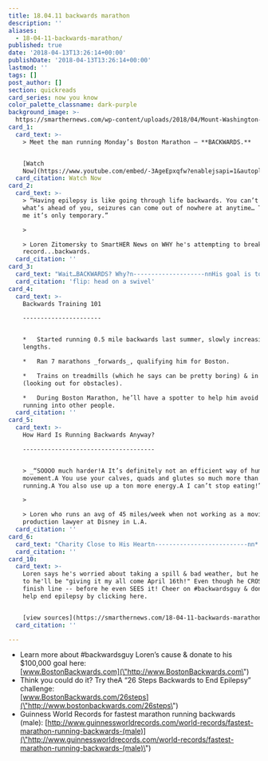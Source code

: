 ```yaml
---
title: 18.04.11 backwards marathon
description: ''
aliases:
  - 18-04-11-backwards-marathon/
published: true
date: '2018-04-13T13:26:14+00:00'
publishDate: '2018-04-13T13:26:14+00:00'
lastmod: ''
tags: []
post_author: []
section: quickreads
card_series: now you know
color_palette_classname: dark-purple
background_image: >-
  https://smarthernews.com/wp-content/uploads/2018/04/Mount-Washington-scaled.jpg
card_1:
  card_text: >-
    > Meet the man running Monday’s Boston Marathon – **BACKWARDS.**


    [Watch
    Now](https://www.youtube.com/embed/-3AgeEpxqfw?enablejsapi=1&autoplay=1&rel=0)
  card_citation: Watch Now
card_2:
  card_text: >-
    > “Having epilepsy is like going through life backwards. You can’t see
    what’s ahead of you, seizures can come out of nowhere at anytime… Though for
    me it’s only temporary.”

    > 

    > Loren Zitomersky to SmartHER News on WHY he's attempting to break a world
    record...backwards.
  card_citation: ''
card_3:
  card_text: "Wait…BACKWARDS? Why?n--------------------nnHis goal is to raise **$100,000 for the Epilepsy Foundation** ax14 and break the **world record for the fastest marathon (26.2 miles) ever run backwardsA** in less than 3 hours, 43 mins & 39 seconds**.**nn(For those keeping tabs, that’d be about anA **8:30 min/mile** avg pace!)nnflip: head on a swivel"
  card_citation: 'flip: head on a swivel'
card_4:
  card_text: >-
    Backwards Training 101

    ----------------------


    *   Started running 0.5 mile backwards last summer, slowly increasing run
    lengths.

    *   Ran 7 marathons _forwards_, qualifying him for Boston.

    *   Trains on treadmills (which he says can be pretty boring) & in parks
    (looking out for obstacles).

    *   During Boston Marathon, he’ll have a spotter to help him avoid spills or
    running into other people.
  card_citation: ''
card_5:
  card_text: >-
    How Hard Is Running Backwards Anyway?

    -------------------------------------


    > _“SOOOO much harder!A It’s definitely not an efficient way of human
    movement.A You use your calves, quads and glutes so much more than forwards
    running.A You also use up a ton more energy.A I can’t stop eating!”_

    > 

    > Loren who runs an avg of 45 miles/week when not working as a movie
    production lawyer at Disney in L.A.
  card_citation: ''
card_6:
  card_text: "Charity Close to His Heartn--------------------------nn*   Loren is running in memory of a brother he never met. Brian, his fatherax19s son from a previous marriage, died in his sleep after suffering non-stop seizures.n*   1 in 26 Americans will be diagnosed with epilepsy.n*   He’s more than halfway to his goal of raising $100K for the Epilepsy Foundation for research & local programs."
  card_citation: ''
card_10:
  card_text: >-
    Loren says he's worried about taking a spill & bad weather, but he promises
    to he'll be "giving it my all come April 16th!" Even though he CROSSES the
    finish line -- before he even SEES it! Cheer on #backwardsguy & donate to
    help end epilepsy by clicking here.


    [view sources](https://smarthernews.com/18-04-11-backwards-marathon/)
  card_citation: ''

---
```

*   Learn more about #backwardsguy Loren’s cause & donate to his $100,000 goal here:  
    [www.BostonBackwards.com](\"http://www.BostonBackwards.com\")
*   Think you could do it? Try theA “26 Steps Backwards to End Epilepsy” challenge:  
    [www.BostonBackwards.com/26steps](\"http://www.bostonbackwards.com/26steps\")
*   Guinness World Records for fastest marathon running backwards (male): [http://www.guinnessworldrecords.com/world-records/fastest-marathon-running-backwards-(male)](\"http://www.guinnessworldrecords.com/world-records/fastest-marathon-running-backwards-(male)\")